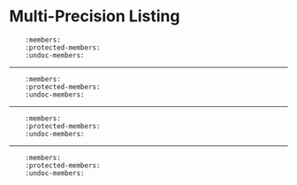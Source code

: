 # Multi-Precision Listing

```{doxygenclass} librapid::mpz
    :members:
    :protected-members:
    :undoc-members:
```

---

```{doxygenclass} librapid::mpq
    :members:
    :protected-members:
    :undoc-members:
```

---

```{doxygenclass} librapid::mpf
    :members:
    :protected-members:
    :undoc-members:
```

---

```{doxygenclass} librapid::mpfr
    :members:
    :protected-members:
    :undoc-members:
```

